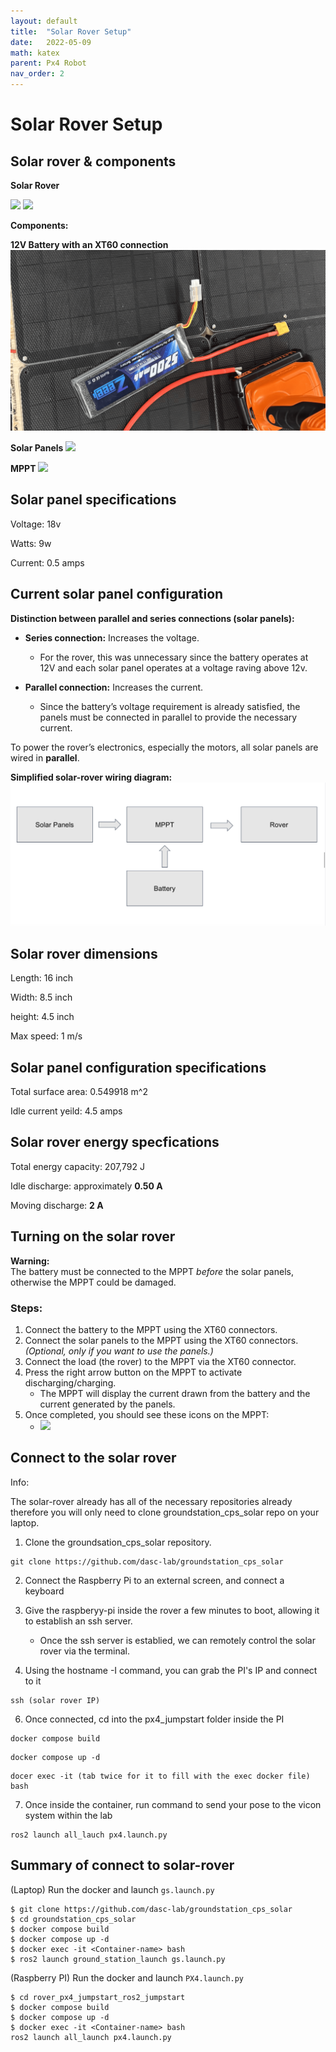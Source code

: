 ```yaml
---
layout: default
title:  "Solar Rover Setup"
date:   2022-05-09
math: katex
parent: Px4 Robot
nav_order: 2
---
```


# Solar Rover Setup

## Solar rover & components 

**Solar Rover** 

![](./images/Rover_Front.png)
![](./images/Rover_Topside.png)

**Components:**

**12V Battery with an XT60 connection**
![](./images/Battery.png)

**Solar Panels**
![](./images/SolarPanels.png)

**MPPT**
![](./images/MPPT.png)

## Solar panel specifications 

Voltage: 18v

Watts: 9w

Current: 0.5 amps

## Current solar panel configuration  

**Distinction between parallel and series connections (solar panels):**

- **Series connection:** Increases the voltage.  
  - For the rover, this was unnecessary since the battery operates at 12V and each solar panel operates at a voltage raving above 12v.  

- **Parallel connection:** Increases the current.  
  - Since the battery’s voltage requirement is already satisfied, the panels must be connected in parallel to provide the necessary current.  

To power the rover’s electronics, especially the motors, all solar panels are wired in **parallel**.  

**Simplified solar-rover wiring diagram:**  
![](./images/Rover_Wiring_Diagram.png)

## Solar rover dimensions

Length: 16 inch

Width: 8.5 inch

height: 4.5 inch

Max speed: 1 m/s

## Solar panel configuration specifications

Total surface area: 0.549918 m^2

Idle current yeild: 4.5 amps 

## Solar rover energy specfications

Total energy capacity: 207,792 J

Idle discharge: approximately **0.50 A**

Moving discharge: **2 A** 


## Turning on the solar rover  

**Warning:**  
The battery must be connected to the MPPT *before* the solar panels, otherwise the MPPT could be damaged.  

### Steps:  

1. Connect the battery to the MPPT using the XT60 connectors.  
2. Connect the solar panels to the MPPT using the XT60 connectors. *(Optional, only if you want to use the panels.)*  
3. Connect the load (the rover) to the MPPT via the XT60 connector.  
4. Press the right arrow button on the MPPT to activate discharging/charging.  
   - The MPPT will display the current drawn from the battery and the current generated by the panels.
5. Once completed, you should see these icons on the MPPT:  
   - ![](./images/MPPT.png)  


## Connect to the solar rover

Info:

The solar-rover already has all of the necessary repositories already therefore you will only need to clone groundstation_cps_solar repo on your laptop.

1. Clone the groundsation_cps_solar repository.

```
git clone https://github.com/dasc-lab/groundstation_cps_solar

```
2. Connect the Raspberry Pi to an external screen, and connect a keyboard

3. Give the raspberyy-pi inside the rover a few minutes to boot, allowing it to establish an ssh server.
    -  Once the ssh server is establied, we can remotely control the solar rover via the terminal. 

4. Using the hostname -I command, you can grab the PI's IP and connect to it 

```
ssh (solar rover IP)

```

6. Once connected, cd into the px4_jumpstart folder inside the PI


```
docker compose build

```

```
docker compose up -d

```

```
docer exec -it (tab twice for it to fill with the exec docker file) bash

```

7. Once inside the container, run command to send your pose to the vicon system within the lab 

```
ros2 launch all_lauch px4.launch.py 

```

## Summary of connect to solar-rover 

(Laptop) Run the docker and launch `gs.launch.py`

```
$ git clone https://github.com/dasc-lab/groundstation_cps_solar
$ cd groundstation_cps_solar
$ docker compose build
$ docker compose up -d
$ docker exec -it <Container-name> bash
$ ros2 launch ground_station_launch gs.launch.py

```

(Raspberry PI)  Run the docker and launch `PX4.launch.py`

```
$ cd rover_px4_jumpstart_ros2_jumpstart
$ docker compose build
$ docker compose up -d
$ docker exec -it <Container-name> bash
ros2 launch all_launch px4.launch.py

```